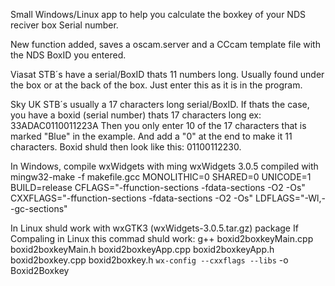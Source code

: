 Small Windows/Linux app to help you calculate the boxkey of your NDS reciver box Serial number.

New function added, saves a oscam.server and a CCcam template file with the NDS BoxID you entered.

Viasat STB´s have a serial/BoxID thats 11 numbers long.
Usually found under the box or at the back of the box.
Just enter this as it is in the program.

Sky UK STB´s usually a 17 characters long serial/BoxID.
If thats the case, you have a boxid (serial number) thats 17 characters long ex: 33ADAC0110011223A
Then you only enter 10 of the 17 characters that is marked "Blue" in the example.
And add a "0" at the end to make it 11 characters.
Boxid shuld then look like this: 01100112230.

In Windows, compile wxWidgets with ming
wxWidgets 3.0.5 compiled with
mingw32-make -f makefile.gcc MONOLITHIC=0 SHARED=0 UNICODE=1 BUILD=release CFLAGS="-ffunction-sections -fdata-sections -O2 -Os" CXXFLAGS="-ffunction-sections -fdata-sections -O2 -Os" LDFLAGS="-Wl,--gc-sections"

In Linux shuld work with wxGTK3 (wxWidgets-3.0.5.tar.gz) package
If Compaling in Linux this commad shuld work:
g++ boxid2boxkeyMain.cpp boxid2boxkeyMain.h boxid2boxkeyApp.cpp boxid2boxkeyApp.h boxid2boxkey.cpp boxid2boxkey.h `wx-config --cxxflags --libs` -o Boxid2Boxkey